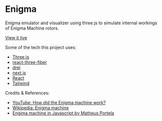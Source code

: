 # Enigma

Enigma emulator and visualizer using three.js to simulate internal workings of Enigma Machine rotors.

[View it live](https://enigma-alextebbs.vercel.app/)

Some of the tech this project uses:

- [Three.js](https://threejs.org/)
- [react-three-fiber](https://docs.pmnd.rs/react-three-fiber/getting-started/introduction)
- [drei](https://github.com/pmndrs/drei)
- [next.js](https://nextjs.org/)
- [React](https://react.dev/)
- [Tailwind](https://tailwindcss.com/)

Credits & References:

- [YouTube: How did the Enigma machine work?](https://www.youtube.com/watch?v=ybkkiGtJmkM)
- [Wikipedia: Enigma machine](https://en.wikipedia.org/wiki/Enigma_machine)
- [Engima machine in Javascript by Matheus Portela](https://github.com/matheusportela/enigma-machine)

